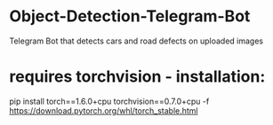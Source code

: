 # Object-Detection-Telegram-Bot
Telegram Bot that detects cars and road defects on uploaded images

# requires torchvision - installation:
pip install torch==1.6.0+cpu torchvision==0.7.0+cpu -f https://download.pytorch.org/whl/torch_stable.html
